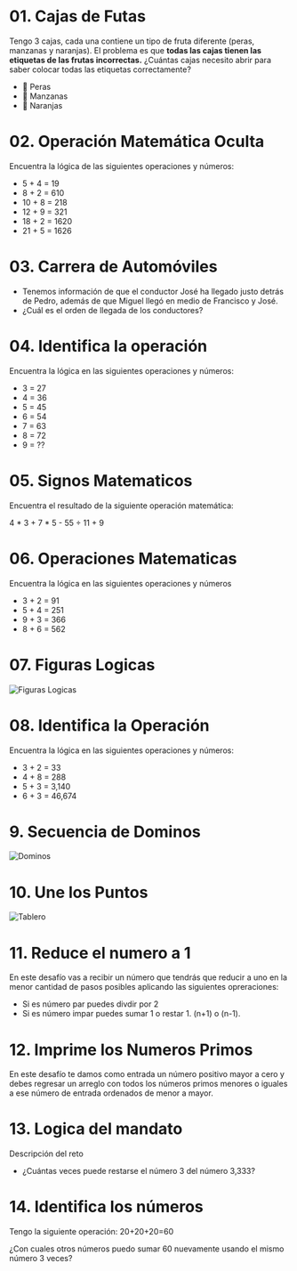 # 01. **Cajas de Futas**
Tengo 3 cajas, cada una contiene un tipo de fruta diferente (peras, manzanas y naranjas). El problema es que **todas las cajas tienen las etiquetas de las frutas incorrectas.** ¿Cuántas cajas necesito abrir para saber colocar todas las etiquetas correctamente?

* 🍐 Peras
* 🍎 Manzanas
* 🍊 Naranjas

# 02. **Operación Matemática Oculta**

Encuentra la lógica de las siguientes operaciones y números:

* 5 + 4 = 19
* 8 + 2 = 610
* 10 + 8 = 218
* 12 + 9 = 321
* 18 + 2 = 1620
* 21 + 5 = 1626

# 03. **Carrera de Automóviles**
* Tenemos información de que el conductor José ha llegado justo detrás de Pedro, además de que Miguel  llegó en medio de Francisco y José.
* ¿Cuál es el orden de llegada de los conductores?

# 04. **Identifica la operación**
Encuentra la lógica en las siguientes operaciones y números:

* 3 = 27
* 4 = 36
* 5 = 45
* 6 = 54
* 7 = 63
* 8 = 72
* 9 = ??

# 05. **Signos Matematicos**
Encuentra el resultado de la siguiente operación matemática:

4 * 3 + 7 * 5 - 55 ÷ 11 + 9

# 06. **Operaciones Matematicas**
Encuentra la lógica en las siguientes operaciones y números

* 3 + 2 = 91
* 5 + 4 = 251
* 9 + 3 = 366
* 8 + 6 = 562

# 07. **Figuras Logicas**
![Figuras Logicas](https://static.platzi.com/media/user_upload/figura-7ad4001c-0d8b-4f3d-9759-dd8a3b95a46b.jpg)

# 08. **Identifica la Operación**

Encuentra la lógica en las siguientes operaciones y números:

* 3 + 2 = 33
* 4 + 8 = 288
* 5 + 3 = 3,140
* 6 + 3 = 46,674

# 9. **Secuencia de Dominos**
![Dominos](https://static.platzi.com/media/user_upload/Dominos-94671981-69cc-480c-902a-5d580ed984bc.jpg)

# 10. **Une los Puntos**
![Tablero](https://static.platzi.com/media/user_upload/unelospuntos-c0f8beaf-7b49-47df-a5eb-422c88b51de5.jpg)

# 11. **Reduce el numero a 1**
En este desafío vas a recibir un número que tendrás que reducir a uno en la menor cantidad de pasos posibles aplicando las siguientes opreraciones:

* Si es número par puedes divdir por 2
* Si es número impar puedes sumar 1 o restar 1. (n+1) o (n-1).

# 12. **Imprime los Numeros Primos**
En este desafío te damos como entrada un número positivo mayor a cero y debes regresar un arreglo con todos los números primos menores o iguales a ese número de entrada ordenados de menor a mayor.

# 13. **Logica del mandato**

Descripción del reto

* ¿Cuántas veces puede restarse el número 3 del número 3,333?

# 14. Identifica los números

Tengo la siguiente operación: 20+20+20=60

¿Con cuales otros números puedo sumar 60 nuevamente usando el mismo número 3 veces?
